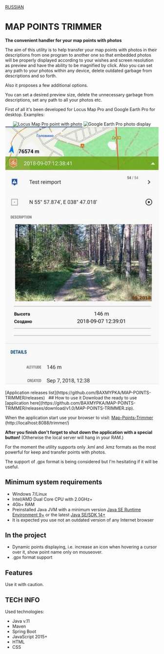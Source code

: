 [RUSSIAN](https://github.com/BAXMYPKA/MAP-POINTS-TRIMMER/blob/master/README_ru.md)

# MAP POINTS TRIMMER
**The convenient handler for your map points with photos**

The aim of this utility is to help transfer your map points with photos in their descriptions from one program to another one so that embedded photos will be properly displayed according to your wishes and screen resolution as preview and have the ability to be magnified by click. Also you can set any path to your photos within any device, delete outdated garbage from descriptions and so forth.

Also it proposes a few additional options.

You can set a desired preview size, delete the unnecessary garbage from descriptions, set any path to all your photos etc.

First of all it's been developed for Locus Map Pro and Google Earth Pro for desktop.
Examples:
<p align="center">
  <img src="../static/img/locusScreenshot420x700.jpg" width="420" alt="Locus Map Pro point with photo" title="Locus Map Pro point with photo">
  <img src="img/GEscreenshot1060x700.jpg" width="800" alt="Google Earth Pro photo display" title="Google Earth Pro photo display">
  <img src="https://github.com/BAXMYPKA/MAP-POINTS-TRIMMER/blob/master/src/main/resources/static/img/locusScreenshot420x700.jpg" title="direct alt" width="800px">
</p>
[Application releases list](https://github.com/BAXMYPKA/MAP-POINTS-TRIMMER/releases)
 
## How to use it
Download the ready to use [application here](https://github.com/BAXMYPKA/MAP-POINTS-TRIMMER/releases/download/v1.0/MAP-POINTS-TRIMMER.zip).

When the application start use your browser to visit: [Map-Points-Trimmer](http://localhost:8088/trimmer/) (http://localhost:8088/trimmer/)

**After you finish don't forget to shut down the application with a special button!** (Otherwise the local server will hang in your RAM.)

For the moment the utility supports only .kml and .kmz formats as the most powerful for keep and transfer points with photos.

The support of .gpx format is being considered but I'm hesitating if it will be useful.

## Minimum system requirements
* Windows 7/Linux
* Intel/AMD Dual Core CPU with 2.0GHz+
* 4Gb+ RAM
* Preinstalled Java JVM with a minimum version [Java SE Runtime Environment 9+]( https://www.oracle.com/java/technologies/javase/javase9-archive-downloads.html "Where to download and install") or the latest [Java SE/SDK 14+](https://www.oracle.com/java/technologies/javase-downloads.html)
* It is expected you use not an outdated version of any Internet browser
 
## In the project

* Dynamic points displaying, i.e. increase an icon when hovering a cursor over it, show point name only on mouseover.
* .gpx format support

##  Features

Use it with caution.

## TECH INFO

Used technologies:
* Java v.11
* Maven
* Spring Boot
* JavaScript 2015+
* HTML
* CSS
